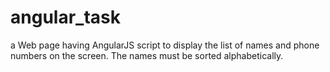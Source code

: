 # angular_task

 a Web page having AngularJS script to display the list of names and phone numbers on the screen. The names must be sorted alphabetically.
